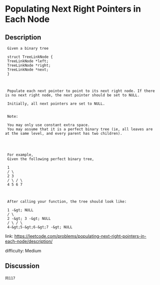 # Populating Next Right Pointers in Each Node## Description``` Given a binary tree struct TreeLinkNode { TreeLinkNode *left; TreeLinkNode *right; TreeLinkNode *next; } Populate each next pointer to point to its next right node. If there is no next right node, the next pointer should be set to NULL. Initially, all next pointers are set to NULL. Note: You may only use constant extra space. You may assume that it is a perfect binary tree (ie, all leaves are at the same level, and every parent has two children). For example, Given the following perfect binary tree, 1 / \ 2 3 / \ / \ 4 5 6 7 After calling your function, the tree should look like: 1 -&gt; NULL / \ 2 -&gt; 3 -&gt; NULL / \ / \ 4-&gt;5-&gt;6-&gt;7 -&gt; NULL```link: https://leetcode.com/problems/populating-next-right-pointers-in-each-node/description/difficulty: Medium## Discussion```同117```